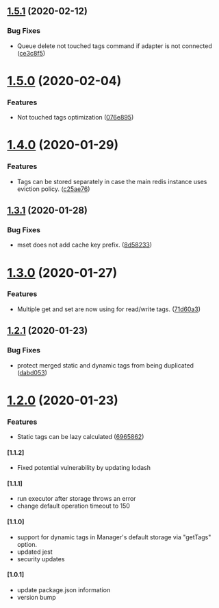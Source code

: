 ## [1.5.1](https://github.com/TinkoffCreditSystems/cachalot/compare/v1.5.0...v1.5.1) (2020-02-12)


### Bug Fixes

* Queue delete not touched tags command if adapter is not connected ([ce3c8f5](https://github.com/TinkoffCreditSystems/cachalot/commit/ce3c8f5))

# [1.5.0](https://github.com/TinkoffCreditSystems/cachalot/compare/v1.4.0...v1.5.0) (2020-02-04)


### Features

* Not touched tags optimization ([076e895](https://github.com/TinkoffCreditSystems/cachalot/commit/076e895))

# [1.4.0](https://github.com/TinkoffCreditSystems/cachalot/compare/v1.3.1...v1.4.0) (2020-01-29)


### Features

* Tags can be stored separately in case the main redis instance uses eviction policy. ([c25ae76](https://github.com/TinkoffCreditSystems/cachalot/commit/c25ae76))

## [1.3.1](https://github.com/TinkoffCreditSystems/cachalot/compare/v1.3.0...v1.3.1) (2020-01-28)


### Bug Fixes

* mset does not add cache key prefix. ([8d58233](https://github.com/TinkoffCreditSystems/cachalot/commit/8d58233))

# [1.3.0](https://github.com/TinkoffCreditSystems/cachalot/compare/v1.2.1...v1.3.0) (2020-01-27)


### Features

* Multiple get and set are now using for read/write tags. ([71d60a3](https://github.com/TinkoffCreditSystems/cachalot/commit/71d60a3))

## [1.2.1](https://github.com/TinkoffCreditSystems/cachalot/compare/v1.2.0...v1.2.1) (2020-01-23)


### Bug Fixes

* protect merged static and dynamic tags from being duplicated ([dabd053](https://github.com/TinkoffCreditSystems/cachalot/commit/dabd053))

# [1.2.0](https://github.com/TinkoffCreditSystems/cachalot/compare/v1.1.2...v1.2.0) (2020-01-23)


### Features

* Static tags can be lazy calculated ([6965862](https://github.com/TinkoffCreditSystems/cachalot/commit/6965862))

#### [1.1.2]
- Fixed potential vulnerability by updating lodash

#### [1.1.1]
- run executor after storage throws an error
- change default operation timeout to 150

#### [1.1.0]
- support for dynamic tags in Manager's default storage via "getTags" option.
- updated jest
- security updates

#### [1.0.1]
- update package.json information
- version bump
